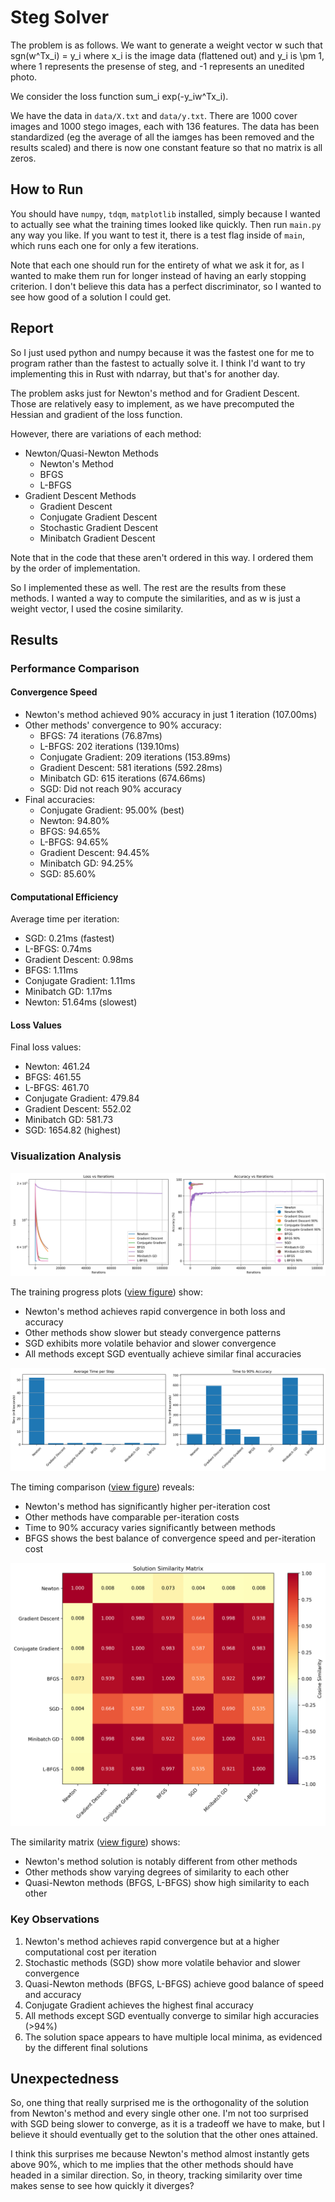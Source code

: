 # Steg Solver

The problem is as follows. We want to generate a weight vector w such that sgn(w^Tx_i) = y_i where x_i is the image data (flattened out) and y_i is \pm 1, where 1 represents the presense of steg, and -1 represents an unedited photo.

We consider the loss function sum_i exp(-y_iw^Tx_i).

We have the data in `data/X.txt` and `data/y.txt`. There are 1000 cover images and 1000 stego images, each with 136 features. The data has been standardized (eg the average of all the iamges has been removed and the results scaled) and there is now one constant feature so that no matrix is all zeros.

## How to Run

You should have `numpy`, `tdqm`, `matplotlib` installed, simply because I wanted to actually see what the training times looked like quickly. Then run `main.py` any way you like. If you want to test it, there is a test flag inside of `main`, which runs each one for only a few iterations.

Note that each one should run for the entirety of what we ask it for, as I wanted to make them run for longer instead of having an early stopping criterion. I don't believe this data has a perfect discriminator, so I wanted to see how good of a solution I could get.

## Report

So I just used python and numpy because it was the fastest one for me to program rather than the fastest to actually solve it. I think I'd want to try implementing this in Rust with ndarray, but that's for another day.

The problem asks just for Newton's method and for Gradient Descent. Those are relatively easy to implement, as we have precomputed the Hessian and gradient of the loss function.

However, there are variations of each method:

- Newton/Quasi-Newton Methods
  - Newton's Method
  - BFGS
  - L-BFGS
- Gradient Descent Methods
  - Gradient Descent
  - Conjugate Gradient Descent
  - Stochastic Gradient Descent
  - Minibatch Gradient Descent

Note that in the code that these aren't ordered in this way. I ordered them by the order of implementation.

So I implemented these as well. The rest are the results from these methods. I wanted a way to compute the similarities, and as w is just a weight vector, I used the cosine similarity.

## Results

### Performance Comparison

#### Convergence Speed

- Newton's method achieved 90% accuracy in just 1 iteration (107.00ms)
- Other methods' convergence to 90% accuracy:
  - BFGS: 74 iterations (76.87ms)
  - L-BFGS: 202 iterations (139.10ms)
  - Conjugate Gradient: 209 iterations (153.89ms)
  - Gradient Descent: 581 iterations (592.28ms)
  - Minibatch GD: 615 iterations (674.66ms)
  - SGD: Did not reach 90% accuracy
- Final accuracies:
  - Conjugate Gradient: 95.00% (best)
  - Newton: 94.80%
  - BFGS: 94.65%
  - L-BFGS: 94.65%
  - Gradient Descent: 94.45%
  - Minibatch GD: 94.25%
  - SGD: 85.60%

#### Computational Efficiency

Average time per iteration:

- SGD: 0.21ms (fastest)
- L-BFGS: 0.74ms
- Gradient Descent: 0.98ms
- BFGS: 1.11ms
- Conjugate Gradient: 1.11ms
- Minibatch GD: 1.17ms
- Newton: 51.64ms (slowest)

#### Loss Values

Final loss values:

- Newton: 461.24
- BFGS: 461.55
- L-BFGS: 461.70
- Conjugate Gradient: 479.84
- Gradient Descent: 552.02
- Minibatch GD: 581.73
- SGD: 1654.82 (highest)

### Visualization Analysis

![view figure](https://github.com/agniv-the-marker/a-linear-classifier-with-exponential-loss/blob/main/figures/training_progress.png)

The training progress plots ([view figure](https://github.com/agniv-the-marker/a-linear-classifier-with-exponential-loss/blob/main/figures/training_progress.png)) show:
- Newton's method achieves rapid convergence in both loss and accuracy
- Other methods show slower but steady convergence patterns
- SGD exhibits more volatile behavior and slower convergence
- All methods except SGD eventually achieve similar final accuracies

![view figure](https://github.com/agniv-the-marker/a-linear-classifier-with-exponential-loss/blob/main/figures/timing_comparison.png)

The timing comparison ([view figure](https://github.com/agniv-the-marker/a-linear-classifier-with-exponential-loss/blob/main/figures/timing_comparison.png)) reveals:
- Newton's method has significantly higher per-iteration cost
- Other methods have comparable per-iteration costs
- Time to 90% accuracy varies significantly between methods
- BFGS shows the best balance of convergence speed and per-iteration cost

![view figure](https://github.com/agniv-the-marker/a-linear-classifier-with-exponential-loss/blob/main/figures/similarity_matrix.png)

The similarity matrix ([view figure](https://github.com/agniv-the-marker/a-linear-classifier-with-exponential-loss/blob/main/figures/similarity_matrix.png)) shows:
- Newton's method solution is notably different from other methods
- Other methods show varying degrees of similarity to each other
- Quasi-Newton methods (BFGS, L-BFGS) show high similarity to each other

### Key Observations

1. Newton's method achieves rapid convergence but at a higher computational cost per iteration
2. Stochastic methods (SGD) show more volatile behavior and slower convergence
3. Quasi-Newton methods (BFGS, L-BFGS) achieve good balance of speed and accuracy
4. Conjugate Gradient achieves the highest final accuracy
5. All methods except SGD eventually converge to similar high accuracies (>94%)
6. The solution space appears to have multiple local minima, as evidenced by the different final solutions

## Unexpectedness

So, one thing that really surprised me is the orthogonality of the solution from Newton's method and every single other one. I'm not too surprised with SGD being slower to converge, as it is a tradeoff we have to make, but I believe it should eventually get to the solution that the other ones attained.

I think this surprises me because Newton's method almost instantly gets above 90%, which to me implies that the other methods should have headed in a similar direction. So, in theory, tracking similarity over time makes sense to see how quickly it diverges?
